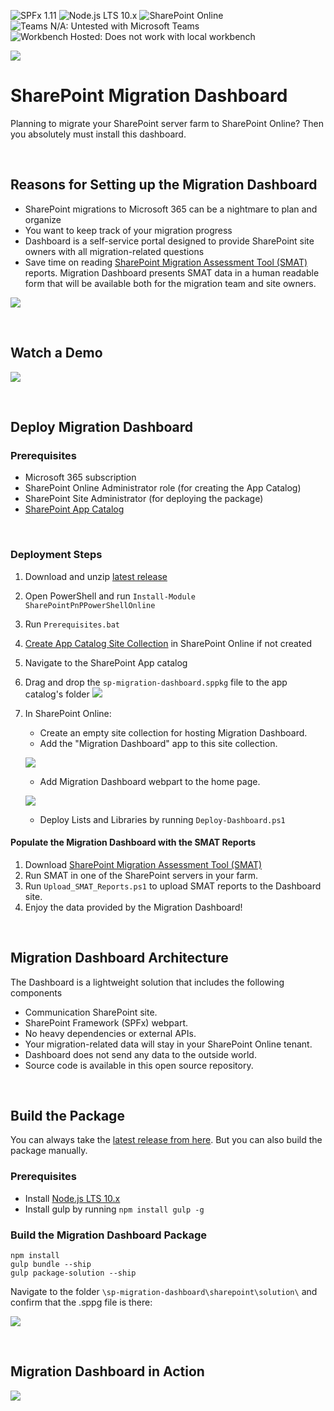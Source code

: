 ![SPFx 1.11](https://img.shields.io/badge/SPFx-1.11.0-green.svg) 
![Node.js LTS 10.x](https://img.shields.io/badge/Node.js-LTS%2010.x-green.svg) 
![SharePoint Online](https://img.shields.io/badge/SharePoint-Online-yellow.svg) 
![Teams N/A: Untested with Microsoft Teams](https://img.shields.io/badge/Teams-N%2FA-lightgrey.svg "Untested with Microsoft Teams") 
![Workbench Hosted: Does not work with local workbench](https://img.shields.io/badge/Workbench-Hosted-yellow.svg "Does not work with local workbench")
 
![](IMG/search.png)
# SharePoint Migration Dashboard
Planning to migrate your SharePoint server farm to SharePoint Online? Then you absolutely must install this dashboard.

<br/>

## Reasons for Setting up the Migration Dashboard

 - SharePoint migrations to Microsoft 365 can be a nightmare to plan and organize
 - You want to keep track of your migration progress
 - Dashboard is a self-service portal designed to provide SharePoint site owners with all migration-related questions
 - Save time on reading [SharePoint Migration Assessment Tool (SMAT)](https://www.microsoft.com/en-us/download/details.aspx?id=53598&WT.mc_id=rss_alldownloads_all) reports. Migration Dashboard presents SMAT data in a human readable form that will be available both for the migration team and site owners.

![](IMG/siteInfo.png)

<br/>

## Watch a Demo 
[![](IMG/video.png)](https://youtu.be/6FwCIA-aaPM)

<br/>

## Deploy Migration Dashboard

### Prerequisites

- Microsoft 365 subscription
- SharePoint Online Administrator role (for creating the App Catalog)
- SharePoint Site Administrator (for deploying the package)
- [SharePoint App Catalog](https://docs.microsoft.com/en-us/sharepoint/use-app-catalog)

<br/>


### Deployment Steps

1. Download and unzip [latest release](https://github.com/Zerg00s/sp-migration-dashboard/releases/download/1.0/sp-migration-dashboard.Release.zip)
1. Open PowerShell and run `Install-Module SharePointPnPPowerShellOnline`
1. Run `Prerequisites.bat`
1. [Create App Catalog Site Collection](https://docs.microsoft.com/en-us/sharepoint/use-app-catalog#step-1-create-the-app-catalog-site-collection) in SharePoint Online if not created
1. Navigate to the SharePoint App catalog
1. Drag and drop the `sp-migration-dashboard.sppkg` file to the app catalog's folder
![](IMG/drag-and-drop.png)

1. In SharePoint Online: 
   * Create an empty site collection for hosting Migration Dashboard.
   * Add the "Migration Dashboard" app to this site collection.

   ![](IMG/add-app.png)
   * Add Migration Dashboard webpart to the home page.

   ![](IMG/webpart.png)
   * Deploy Lists and Libraries by running `Deploy-Dashboard.ps1`



#### Populate the Migration Dashboard with the SMAT Reports

1. Download [SharePoint Migration Assessment Tool (SMAT)](https://www.microsoft.com/en-us/download/details.aspx?id=53598&WT.mc_id=rss_alldownloads_all)
1. Run SMAT in one of the SharePoint servers in your farm.
1. Run `Upload_SMAT_Reports.ps1` to upload SMAT reports to the Dashboard site.
1. Enjoy the data provided by the Migration Dashboard!


<br/>


## Migration Dashboard Architecture

The Dashboard is a lightweight solution that includes the following components
- Communication SharePoint site.
- SharePoint Framework (SPFx) webpart.
- No heavy dependencies or external APIs.
- Your migration-related data will stay in your SharePoint Online tenant.
- Dashboard does not send any data to the outside world.
- Source code is available in this open source repository.

 <br/>

## Build the Package
You can always take the [latest release from here](https://github.com/Zerg00s/sp-migration-dashboard/releases/download/1.0/sp-migration-dashboard.Release.zip). But you can also build the package manually.

### Prerequisites

- Install [Node.js LTS 10.x](https://nodejs.org/dist/latest-v10.x/)
- Install gulp by running `npm install gulp -g`

### Build the Migration Dashboard Package

```
npm install
gulp bundle --ship
gulp package-solution --ship
```

Navigate to the folder `\sp-migration-dashboard\sharepoint\solution\` and confirm that the .sppg file is there:

![](IMG/package.png)

 <br/>

## Migration Dashboard in Action

![](IMG/tabs.gif)


